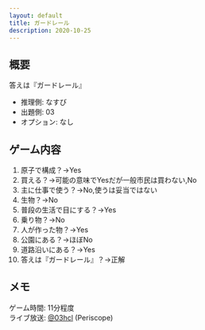 ```yaml
---
layout: default
title: ガードレール
description: 2020-10-25
---
```


## 概要

答えは『ガードレール』

- 推理側: なすび
- 出題側: 03
- オプション: なし

## ゲーム内容

1. 原子で構成？→Yes
2. 買える？→可能の意味でYesだが一般市民は買わない,No
3. 主に仕事で使う？→No,使うは妥当ではない
4. 生物？→No
5. 普段の生活で目にする？→Yes
6. 乗り物？→No
7. 人が作った物？→Yes
8. 公園にある？→ほぼNo
9. 道路沿いにある？→Yes
10. 答えは『ガードレール』？→正解

## メモ

ゲーム時間: 11分程度  
ライブ放送: [@03hcl](https://www.periscope.tv/03hcl/1eaKbzgnPlXKX) (Periscope)
